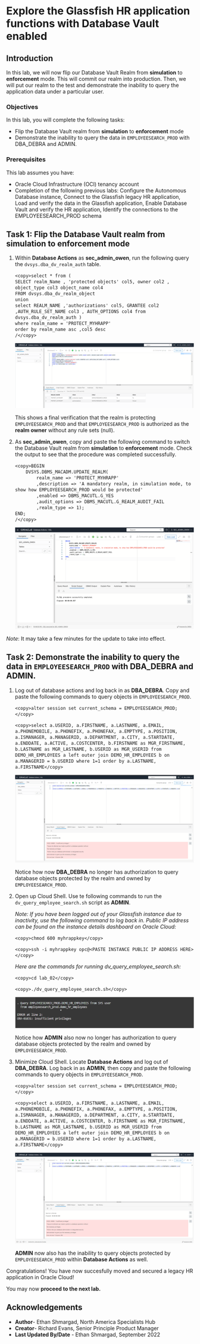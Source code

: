 # Explore the Glassfish HR application functions with Database Vault enabled 

## Introduction

In this lab, we will now flip our Database Vault Realm from **simulation** to **enforcement** mode. This will commit our realm into production. Then, we will put our realm to the test and demonstrate the inability to query the application data under a particular user.

### Objectives

In this lab, you will complete the following tasks:

- Flip the Database Vault realm from **simulation** to **enforcement** mode
- Demonstrate the inability to query the data in `EMPLOYEESEARCH_PROD` with DBA_DEBRA and ADMIN.

### Prerequisites

This lab assumes you have:
- Oracle Cloud Infrastructure (OCI) tenancy account
- Completion of the following previous labs: Configure the Autonomous Database instance, Connect to the Glassfish legacy HR application, Load and verify the data in the Glassfish application, Enable Database Vault and verify the HR application, Identify the connections to the EMPLOYEESEARCH_PROD schema

## Task 1: Flip the Database Vault realm from simulation to enforcement mode

1. Within **Database Actions** as **sec_admin_owen**, run the following query the `dvsys.dba_dv_realm_auth` table. 

	```
	<copy>select * from (
	SELECT realm_Name , 'protected objects' col5, owner col2 , object_type col3 object_name col4
	FROM dvsys.dba_dv_realm_object
	union
	select REALM_NAME ,'authorizations' col5, GRANTEE col2 ,AUTH_RULE_SET_NAME col3 , AUTH_OPTIONS col4 from dvsys.dba_dv_realm_auth )
	where realm_name = 'PROTECT_MYHRAPP'
	order by realm_name asc ,col5 desc
	/</copy>
	```

	![Query dbadv](images/query-dbadv.png)

	This shows a final verification that the realm is protecting `EMPLOYEESEARCH_PROD` and that `EMPLOYEESEARCH_PROD` is authorized as the **realm owner** without any rule sets (null).

2. As **sec_admin_owen**, copy and paste the following command to switch the Database Vault realm from **simulation** to **enforcement** mode. Check the output to see that the procedure was completed successfully.

	```
	<copy>BEGIN
		DVSYS.DBMS_MACADM.UPDATE_REALM(
			realm_name => 'PROTECT_MYHRAPP'
			,description => 'A mandatory realm, in simulation mode, to show how EMPLOYEESEARCH_PROD would be protected'
			,enabled => DBMS_MACUTL.G_YES
			,audit_options => DBMS_MACUTL.G_REALM_AUDIT_FAIL
			,realm_type => 1); 
	END;
	/</copy>
	```

	![Enforcement mode](images/enforcement-mode.png)

*Note*: It may take a few minutes for the update to take into effect.

## Task 2: Demonstrate the inability to query the data in `EMPLOYEESEARCH_PROD` with DBA_DEBRA and ADMIN.

1. Log out of database actions and log back in as **DBA_DEBRA**. Copy and paste the following commands to query objects in `EMPLOYEESEARCH_PROD`.

	```
	<copy>alter session set current_schema = EMPLOYEESEARCH_PROD;</copy>
	```

	```
	<copy>select a.USERID, a.FIRSTNAME, a.LASTNAME, a.EMAIL, a.PHONEMOBILE, a.PHONEFIX, a.PHONEFAX, a.EMPTYPE, a.POSITION, a.ISMANAGER, a.MANAGERID, a.DEPARTMENT, a.CITY, a.STARTDATE, a.ENDDATE, a.ACTIVE, a.COSTCENTER, b.FIRSTNAME as MGR_FIRSTNAME, b.LASTNAME as MGR_LASTNAME, b.USERID as MGR_USERID from DEMO_HR_EMPLOYEES a left outer join DEMO_HR_EMPLOYEES b on a.MANAGERID = b.USERID where 1=1 order by a.LASTNAME, a.FIRSTNAME</copy>
	```

	![Debra insufficient privileges](images/debra-insufficient.png)

	Notice how now **DBA_DEBRA** no longer has authorization to query database objects protected by the realm and owned by `EMPLOYEESEARCH_PROD`.

2. Open up Cloud Shell. Use te following commands to run the `dv_query_employee_search.sh` script as **ADMIN**.

	*Note: If you have been logged out of your Glassfish instance due to inactivity, use the following command to log back in. Public IP address can be found on the instance details dashboard on Oracle Cloud:*

	```
	<copy>chmod 600 myhrappkey</copy>
	```

	```
    <copy>ssh -i myhrappkey opc@<PASTE INSTANCE PUBLIC IP ADDRESS HERE></copy>
    ```

	*Here are the commands for running dv_query_employee_search.sh:*

	```
	<copy>cd lab_02</copy>
	```

	```
	<copy>./dv_query_employee_search.sh</copy>
	```

	![Admin insufficient privileges](images/admin-insufficient.png)

	Notice how **ADMIN** also now no longer has authorization to query database objects protected by the realm and owned by `EMPLOYEESEARCH_PROD`.

3. Minimize Cloud Shell. Locate **Database Actions** and log out of **DBA_DEBRA**. Log back in as **ADMIN**, then copy and paste the following commands to query objects in `EMPLOYEESEARCH_PROD`.

	```
	<copy>alter session set current_schema = EMPLOYEESEARCH_PROD;</copy>
	```

	```
	<copy>select a.USERID, a.FIRSTNAME, a.LASTNAME, a.EMAIL, a.PHONEMOBILE, a.PHONEFIX, a.PHONEFAX, a.EMPTYPE, a.POSITION, a.ISMANAGER, a.MANAGERID, a.DEPARTMENT, a.CITY, a.STARTDATE, a.ENDDATE, a.ACTIVE, a.COSTCENTER, b.FIRSTNAME as MGR_FIRSTNAME, b.LASTNAME as MGR_LASTNAME, b.USERID as MGR_USERID from DEMO_HR_EMPLOYEES a left outer join DEMO_HR_EMPLOYEES b on a.MANAGERID = b.USERID where 1=1 order by a.LASTNAME, a.FIRSTNAME</copy>
	```

	![Admin database actions](images/admin-db-actions.png)

	**ADMIN** now also has the inability to query objects protected by `EMPLOYEESEARCH_PROD` within **Database Actions** as well.


Congratulations! You have now succesfully moved and secured a legacy HR application in Oracle Cloud!

You may now **proceed to the next lab.**

## Acknowledgements

- **Author**- Ethan Shmargad, North America Specialists Hub
- **Creator**- Richard Evans, Senior Principle Product Manager
- **Last Updated By/Date** - Ethan Shmargad, September 2022

